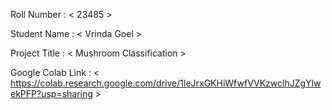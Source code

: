 Roll Number       :   < 23485 >

Student Name      :   < Vrinda Goel >

Project Title     :   < Mushroom Classification >

Google Colab Link :   < https://colab.research.google.com/drive/1leJrxGKHiWfwfVVKzwclhJZgYlwekPFP?usp=sharing >
